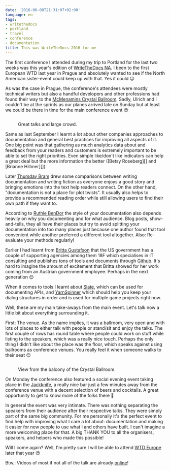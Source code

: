 ```yaml
---
date: '2016-06-08T21:31:07+02:00'
language: en
tags:
- writethedocs
- portland
- travel
- conference
- documentation
title: This was WriteTheDocs 2016 for me
---
```


The first conference I attended during my trip to Portland for the last two
weeks was this year's edition of [WriteTheDocs NA][wtdna]. I been to the first
European WTD last year in Prague and absolutely wanted to see if the North
American sister-event could keep up with that. Yes it could 😉

As was the case in Prague, the conference's attendees were mostly technical
writers but also a handful developers and other professions had found their way
to the [McMenamins Crystal Ballroom][cb].  Sadly, Ulrich and I couldn't be at
the sprints as our planes arrived late on Sunday but at least we could be there
in time for the main conference event 😊

<figure>
<img src="/media/2016/lowerfloor.jpg" alt="" />
<figcaption><p>Great talks and large crowd.</p></figcaption>
</figure>

Same as last September I learnt a lot about other companies approaches to
documentation and general best practices for improving all aspects of it. One
big point was that gathering as much analytics data about and feedback from
your readers and customers is extremely important to be able to set the right
priorities. Even simple like/don't like indicators can help a great deal but the
more information the better ([Betsy Roseberg][] and [Brianne Hillmer][]).

Later [Thursday Bram][] drew some comparisons between writing documentation and
writing fiction as everyone enjoys a good story and bringing emotions into the
text help readers connect. On the other hand, "documentation is not a place for
plot twists". It usually also helps to provide a recommended reading order while
still allowing users to find their own path if they want to.


According to [Ruthie BenDor][] the style of your documentation also depends
heavily on why you documenting and for what audience. Blog posts,
show-and-tells, they all have their places but try to avoid splitting your
documentation into too many places just because one author found that tool
convenient while another preferred a different tool altogether. Also: Re-evaluate
your methods regularly!

Earlier I had learnt from [Britta Gustafson][] that the US government has a
couple of supporting agencies among them 18F which specialises in IT consulting
and publishes tons of tools and documents through
[Github](https://github.com/18f). It's hard to imagine the amount of excitement
that Britta showed for her work coming from an Austrian government
employee. Perhaps in the next generation 😉

When it comes to tools I learnt about [Slate][], which can be used for
documenting APIs, and [YarnSpinner][] which should help you keep your dialog
structures in order and is used for multiple game projects right now.

Well, these are my main take-aways from the main event. Let's talk now a little
bit about everything surrounding it.

First: The venue. As the name implies, it was a ballroom, very open and with
lots of places to either talk with people or stand/sit and enjoy the talks. The
first couple of rows has round table where people could work on stuff while
listing to the speakers, which was a really nice touch. Perhaps the only thing I
didn't like about the place was the floor, which speaks against using ballrooms
as conference venues. You really feel it when someone walks to their seat 😉

<figure>
<img src="/media/2016/ballroom.jpg" alt="" />
<figcaption><p>View from the balcony of the Crystal Ballroom.</p></figcaption>
</figure>

On Monday the conference also featured a social evening event taking place in
the [Jackknife][], a really nice bar just a few minutes away from the conference
venue with a decent selection of beers and cocktails. A great opportunity to get
to know more of the folks there 🙂

In general the event was very intimate. There was nothing separating the
speakers from their audience after their respective talks. They were simply part
of the same big community. For me personally it's the perfect event to find help
with improving what I care a lot about: documentation and making it easier for
new people to use what I and others have built. I can't imagine a more welcoming
place for that. A big THANK YOU to all the organisers, speakers, and helpers who
made this possible!

Will I come again? Well, I'm pretty sure I will be able to attend
[WTD Europe][wtdeu16] later that year 😉

Btw.: Videos of most if not all of the talk are already [online][]!

[online]: https://www.youtube.com/playlist?list=PLmV2D6sIiX3U03qc-FPXgLFGFkccCEtfv
[wtdna]: http://www.writethedocs.org/conf/na/2016/
[cb]: http://www.crystalballroompdx.com/
[brianna hillmer]: https://twitter.com/writebriwrite
[besty roseberg]: http://www.writethedocs.org/conf/na/2016/speakers/#speaker-betsy-roseberg
[Britta Gustafson]: https://twitter.com/brittagus
[Thursday Bram]: https://twitter.com/thursdayb
[Ruthie BenDor]: https://twitter.com/unruthless
[slate]: https://github.com/tripit/slate
[yarnspinner]: http://www.secretlab.com.au/yarnspinner
[wtdeu16]: http://www.writethedocs.org/conf/eu/2016/
[jackknife]: http://www.jackknifepdx.com/
